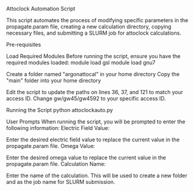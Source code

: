 Attoclock Automation Script

This script automates the process of modifying specific parameters in the propagate.param file, creating a new calculation directory, copying necessary files, and submitting a SLURM job for attoclock calculations.

Pre-requisites

Load Required Modules
Before running the script, ensure you have the required modules loaded:
module load gsl
module load gnu7

Create a folder named "argonattocal" in your home directory
Copy the "main" folder into your home directory

Edit the script to update the paths on lines 36, 37, and 121 to match your access ID. Change gw/gw45/gw4592 to your specific access ID.

Running the Script
python attoclockauto.py

User Prompts
When running the script, you will be prompted to enter the following information:
Electric Field Value:

Enter the desired electric field value to replace the current value in the propagate.param file.
Omega Value:

Enter the desired omega value to replace the current value in the propagate.param file.
Calculation Name:

Enter the name of the calculation. This will be used to create a new folder and as the job name for SLURM submission.
